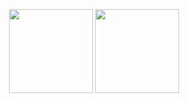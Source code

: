 <div align="center">
  <img height="150em" src="https://github-readme-stats.vercel.app/api?username=Neto002&show_icons=true&theme=dracula&include_all_commits=true" />
  <img height="150em" src="https://github-readme-stats.vercel.app/api/top-langs/?username=Neto002&layout=compact&langs_count=4&theme=dracula&hide=cython,jupyter%20notebook,css,html,powershell,fortran" />
</div>

